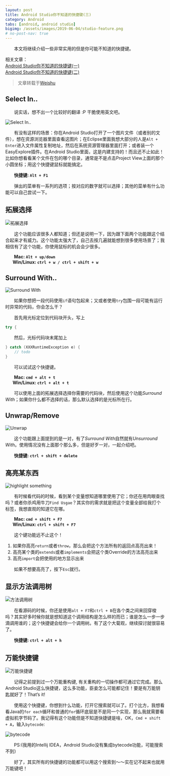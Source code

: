 ```yaml
---
layout: post
title: Android Studio你不知道的快捷键(三)
category: Android
tabs: [android, android studio]
bigimg: /assets/images/2019-06-04/studio-feature.png
# no-post-nav: true
---
```


&#160; &#160; &#160; &#160;本文将继续介绍一些非常实用的但是你可能不知道的快捷键。

相关文章：  
[Android Studio你不知道的快捷键(一)](https://leno23.github.io/android/2019/06/04/android-studio-hotkey-1.html)  
[Android Studio你不知道的快捷键(二)](https://leno23.github.io/android/2019/06/05/android-studio-hotkey-2.html)

>文章转载于[Weishu](http://weishu.me/2015/12/17/shortcut-of-android-studio-you-may-not-know-3/)

## Select In..

&#160; &#160; &#160; &#160;说实话，想不出一个比较好的翻译 :P 干脆使用英文吧。

![Select In..](https://raw.githubusercontent.com/leno23/leno23.github.io.assets/master/images/2019-06-10/blog-1.gif "Select In..")

&#160; &#160; &#160; &#160;有没有这样的场景：你在Android Studio打开了一个图片文件（或者别的文件），想在资源浏览器里面查看这图片；在Eclipse里面我想大部分的人是`Alt + Enter`进入文件属性复制地址，然后在系统资源管理器里面打开；或者装一个EasyExplore插件。在Android Studio里面，这是内建支持的！而且还不止如此！比如你想看看某个文件在包的哪个目录，通常是不是点击Project View上面的那个小圆坐标；用这个快捷键鼠标就能搞定。

&#160; &#160; &#160; &#160;**快捷键: `Alt + F1`**

&#160; &#160; &#160; &#160;弹出的菜单有一系列的选项；按对应的数字就可以选择；其他的菜单有什么功能可以自己尝试一下。

## 拓展选择

![拓展选择](https://raw.githubusercontent.com/leno23/leno23.github.io.assets/master/images/2019-06-10/blog-2.gif "拓展选择")

&#160; &#160; &#160; &#160;这个功能应该很多人都知道；但还是说明一下，因为跟下面两个功能跟这个结合起来才有威力。这个功能太强大了，自己去按几遍就能想到很多使用场景了；我相信有了这个功能，你使用鼠标的机会会少很多。

&#160; &#160; &#160; &#160;**Mac: `Alt + up/down`  
&#160; &#160; &#160; &#160;Win/Linux: `ctrl + w / ctrl + shift + w`**

## Surround With..

![Surround With](https://raw.githubusercontent.com/leno23/leno23.github.io.assets/master/images/2019-06-10/blog-3.gif "Surround With")

&#160; &#160; &#160; &#160;如果你想把一段代码使用`if`语句包起来；又或者使用`try`包围一段可能有运行时异常的代码，你会怎么干？

&#160; &#160; &#160; &#160;首先用光标定位到代码块开头，写上  
```java
try {
```
&#160; &#160; &#160; &#160;然后，光标代码块末尾加上  
```java
} catch (XXXRuntimeException e) {
    // todo
}
```
&#160; &#160; &#160; &#160;可以试试这个快捷键。

&#160; &#160; &#160; &#160;**Mac: `cmd + alt + t`  
&#160; &#160; &#160; &#160;Win/Linux: `ctrl + alt + t`**

&#160; &#160; &#160; &#160;可以使用上面的拓展选择选择你需要的代码块，然后使用这个功能*Surround With*；如果你什么都不选择的话，那么默认选择的是光标所在行。

## Unwrap/Remove

![Unwrap](https://raw.githubusercontent.com/leno23/leno23.github.io.assets/master/images/2019-06-10/blog-4.gif "Unwrap")

&#160; &#160; &#160; &#160;这个功能跟上面提到的是一对，有了*Surround With*自然就有*Unsurround With*。使用情况没有上面那个那么多，但是好歹一对，一起介绍吧。

&#160; &#160; &#160; &#160;**快捷键: `ctrl + shift + delete`**

## 高亮某东西

![highlight something](https://raw.githubusercontent.com/leno23/leno23.github.io.assets/master/images/2019-06-10/blog-5.gif "highlight something")

&#160; &#160; &#160; &#160;有时候看代码的时候，看到某个变量想知道哪里使用了它；你还在用肉眼查找吗？或者你杀鸡用牛刀`Find Usgae`？其实你的需求就是把这个变量全部给我打个标签，我想直观的知道它在哪。

&#160; &#160; &#160; &#160;**Mac: `cmd + shift + F7`  
&#160; &#160; &#160; &#160;Win/Linux: `ctrl + shift + F7`**

&#160; &#160; &#160; &#160;这个键功能远不止这个！

1. 如果你高亮`return`或者`throw`，那么会把这个方法所有的返回点高亮出来！  
2. 高亮某个类的`extends`或者`implements`会把这个类Override的方法高亮出来  
3. 高亮`import`会把使用的地方显示出来

&#160; &#160; &#160; &#160;如果不想要高亮了，按下`Esc`就行。

## 显示方法调用树

![方法调用树](https://raw.githubusercontent.com/leno23/leno23.github.io.assets/master/images/2019-06-10/blog-6.gif "方法调用树")

&#160; &#160; &#160; &#160;在看源码的时候，你还是使用`alt + F7`和`ctrl + B`在各个类之间来回穿梭吗？其实好多时候你就是想知道这个调用结构是怎么样的而已；谁是怎么一步一步滴调用谁的；这个快捷键会给你一个调用树。有了这个大菊观，继续探讨就很容易了。

&#160; &#160; &#160; &#160;**快捷键: `ctrl + alt + h`**

## 万能快捷键

![万能快捷键](https://raw.githubusercontent.com/leno23/leno23.github.io.assets/master/images/2019-06-10/blog-7.gif "万能快捷键")

&#160; &#160; &#160; &#160;记得之前提到过一个万能重构键, 有关重构的一切操作都可通过它完成。那么Android Studio这么快捷键，这么多功能，臣妾怎么可能都记住！要是有万能钥匙就好了！That’s it!

&#160; &#160; &#160; &#160;使用这个快捷键，你想到什么功能，打开它搜索就可以了。打个比方，我想看看Java的`for each`循环和普通的`for`循环底层是不是同一个实现，那么我就需要看虚拟机字节码了。我记得有这个功能但是不知道快捷键是啥，OK，`Cmd + shift + A`，输入`bytecode`:

![bytecode](https://raw.githubusercontent.com/leno23/leno23.github.io.assets/master/images/2019-06-10/blog-8.png "bytecode")

&#160; &#160; &#160; &#160;PS:(我用的Intellij IDEA，Android Studio没有集成bytecode功能，可能搜索不到）

&#160; &#160; &#160; &#160;好了，其实所有的快捷键的功能都可以用这个搜索到～～实在记不起来也就用万能键吧！